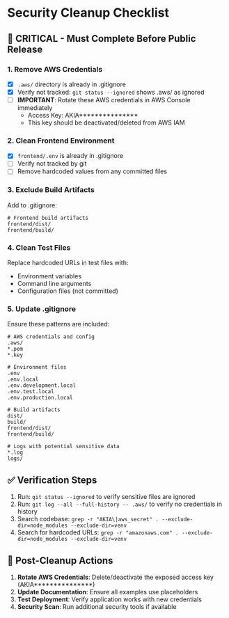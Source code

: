 # Security Cleanup Checklist

## 🚨 CRITICAL - Must Complete Before Public Release

### 1. Remove AWS Credentials
- [x] `.aws/` directory is already in .gitignore
- [x] Verify not tracked: `git status --ignored` shows .aws/ as ignored
- [ ] **IMPORTANT**: Rotate these AWS credentials in AWS Console immediately
  - Access Key: AKIA***************
  - This key should be deactivated/deleted from AWS IAM

### 2. Clean Frontend Environment
- [x] `frontend/.env` is already in .gitignore
- [ ] Verify not tracked by git
- [ ] Remove hardcoded values from any committed files

### 3. Exclude Build Artifacts
Add to .gitignore:
```
# Frontend build artifacts
frontend/dist/
frontend/build/
```

### 4. Clean Test Files
Replace hardcoded URLs in test files with:
- Environment variables
- Command line arguments
- Configuration files (not committed)

### 5. Update .gitignore
Ensure these patterns are included:
```
# AWS credentials and config
.aws/
*.pem
*.key

# Environment files
.env
.env.local
.env.development.local
.env.test.local
.env.production.local

# Build artifacts
dist/
build/
frontend/dist/
frontend/build/

# Logs with potential sensitive data
*.log
logs/
```

## ✅ Verification Steps

1. Run: `git status --ignored` to verify sensitive files are ignored
2. Run: `git log --all --full-history -- .aws/` to verify no credentials in history
3. Search codebase: `grep -r "AKIA\|aws_secret" . --exclude-dir=node_modules --exclude-dir=venv`
4. Search for hardcoded URLs: `grep -r "amazonaws.com" . --exclude-dir=node_modules --exclude-dir=venv`

## 🔄 Post-Cleanup Actions

1. **Rotate AWS Credentials**: Delete/deactivate the exposed access key (AKIA***************)
2. **Update Documentation**: Ensure all examples use placeholders
3. **Test Deployment**: Verify application works with new credentials
4. **Security Scan**: Run additional security tools if available
